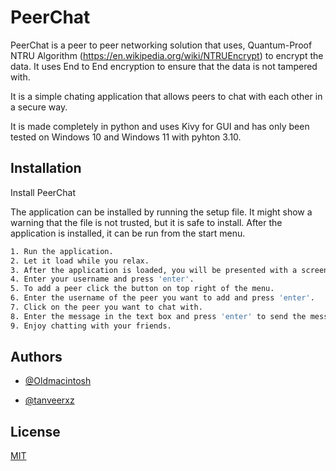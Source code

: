 
# PeerChat

PeerChat is a peer to peer networking solution that uses,
Quantum-Proof NTRU Algorithm (https://en.wikipedia.org/wiki/NTRUEncrypt) to encrypt the data.
It uses End to End encryption to ensure that the data is not tampered with.

It is a simple chating application that allows peers to chat with each other in a secure way.


It is made completely in python and uses Kivy for GUI and has only been tested on
Windows 10 and Windows 11 with pyhton 3.10.


## Installation

Install PeerChat

The application can be installed by running the setup file.
It might show a warning that the file is not trusted, but it is safe to install.
After the application is installed, it can be run from the start menu.


```bash
1. Run the application.
2. Let it load while you relax.
3. After the application is loaded, you will be presented with a screen to enter your username.
4. Enter your username and press 'enter'.
5. To add a peer click the button on top right of the menu.
6. Enter the username of the peer you want to add and press 'enter'.
7. Click on the peer you want to chat with.
8. Enter the message in the text box and press 'enter' to send the message.
9. Enjoy chatting with your friends.
```
    
## Authors
- [@Oldmacintosh](https://www.github.com/oldmacintosh)

- [@tanveerxz](https://www.github.com/tanveerxz)


## License

[MIT](https://choosealicense.com/licenses/mit/)

